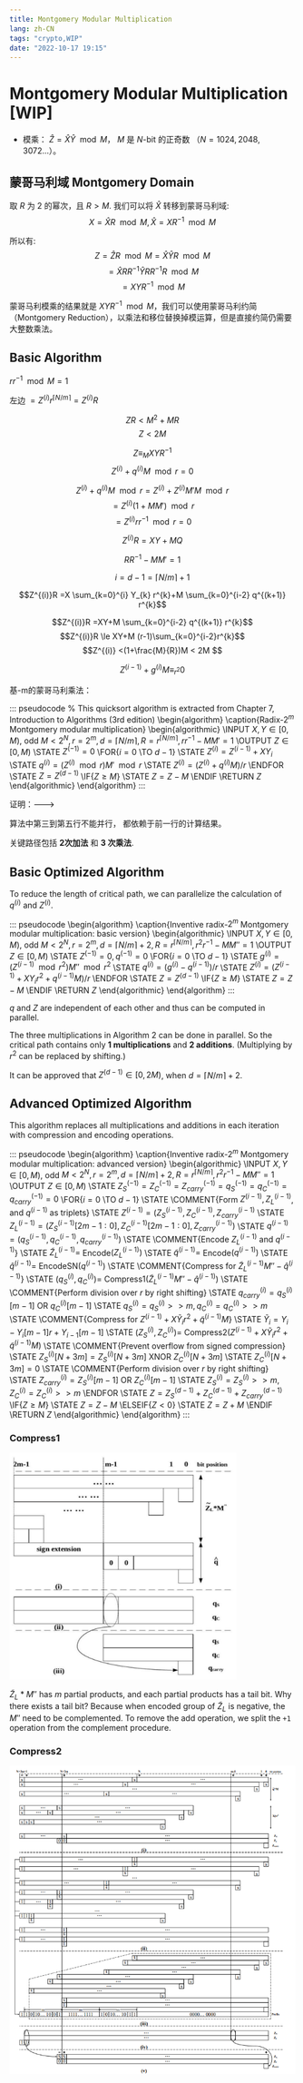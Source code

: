 ```yaml
---
title: Montgomery Modular Multiplication 
lang: zh-CN
tags: "crypto,WIP"
date: "2022-10-17 19:15"
---
```



# Montgomery Modular Multiplication  [WIP]

- 模乘： $\hat{Z} = \hat{X}\hat{Y}\mod M$， $M$ 是 $N$-bit 的正奇数 （$N = 1024, 2048, 3072$...）。

## 蒙哥马利域 Montgomery Domain

取 $R$ 为 2 的幂次，且 $R > M$. 我们可以将 $\hat{X}$ 转移到蒙哥马利域: $$X = \hat{X}R \mod M, \hat{X} = XR^{-1} \mod M $$

所以有:
$$ Z = \hat{Z}R \mod M = \hat{X}\hat{Y}R \mod M $$
$$ = \hat{X}RR^{-1}\hat{Y}RR^{-1}R \mod M $$
$$ = XYR^{-1} \mod M $$

蒙哥马利模乘的结果就是 $XYR^{-1} \mod M$，我们可以使用蒙哥马利约简（Montgomery Reduction），以乘法和移位替换掉模运算，但是直接约简仍需要大整数乘法。

## Basic Algorithm

$rr^{-1} \mod M = 1$

左边 $=Z^{(i)}r^{\lceil N/m \rceil} = Z^{(i)}R$

$$ZR < M^2 + MR$$
$$Z < 2M$$

$$Z \equiv_M XYR^{-1}$$
$$Z^{(i)} + q^{(i)}M \mod r = 0$$

$$Z^{(i)} + q^{(i)}M \mod r = Z^{(i)} + Z^{(i)}M'M \mod r$$
$$= Z^{(i)}(1+MM') \mod r$$
$$= Z^{(i)}rr^{-1} \mod r = 0$$

$$Z^{(i)}R = XY + MQ$$

$$RR^{-1} - MM'=1$$

$$i = d - 1 = \lceil N/m \rceil + 1$$

$$Z^{(i)}R =X \sum_{k=0}^{i} Y_{k} r^{k}+M \sum_{k=0}^{i-2} q^{(k+1)} r^{k}$$

$$Z^{(i)}R =XY+M \sum_{k=0}^{i-2} q^{(k+1)} r^{k}$$
$$Z^{(i)}R \le XY+M (r-1)\sum_{k=0}^{i-2}r^{k}$$
$$Z^{(i)} <(1+\frac{M}{R})M < 2M $$

$$Z^{(i-1)} + g^{(i)}M \equiv_{r^2} 0$$

基-m的蒙哥马利乘法：

::: pseudocode
% This quicksort algorithm is extracted from Chapter 7, Introduction to Algorithms (3rd edition)
\begin{algorithm}
\caption{Radix-$2^m$ Montgomery modular multiplication}
\begin{algorithmic}
\INPUT $X, Y \in [0, M)$, odd $M < 2^N, r = 2^m, d = \lceil N/m \rceil, R = r^{\lceil N/m \rceil}, rr^{-1} - MM' = 1$
\OUTPUT $Z \in [0, M)$
\STATE $Z^{(-1)} = 0$
\FOR{$i = 0$ \TO $d - 1$}
    \STATE $Z^{(i)} = Z^{(i-1)} + XY_i$
    \STATE $q^{(i)} = (Z^{(i)} \mod r)M' \mod r$
    \STATE $Z^{(i)} = (Z^{(i)} + q^{(i)}M)/r$
\ENDFOR
\STATE $Z = Z^{(d-1)}$
\IF{$Z \geq M$}
    \STATE $Z = Z - M$
\ENDIF
\RETURN $Z$
\end{algorithmic}
\end{algorithm}
:::

证明：--->


算法中第三到第五行不能并行， 都依赖于前一行的计算结果。

关键路径包括 **2次加法** 和 **3 次乘法**.

## Basic Optimized Algorithm

To reduce the length of critical path, we can parallelize the calculation of $q^{(i)}$ and $Z^{(i)}$.

::: pseudocode
\begin{algorithm}
\caption{Inventive radix-$2^m$ Montgomery modular multiplication: basic version}
\begin{algorithmic}
\INPUT $X, Y \in [0, M)$, odd $M < 2^N, r = 2^m, d = \lceil N/m \rceil + 2, R = r^{\lceil N/m \rceil}, r^2r^{-1} - MM'' = 1$
\OUTPUT $Z \in [0, M)$
\STATE $Z^{(-1)} = 0, q^{(-1)}=0$
\FOR{$i = 0$ \TO $d - 1$}
    \STATE $g^{(i)} = (Z^{(i-1)} \mod r^2) M'' \mod r^2$
    \STATE $q^{(i)} = (g^{(i)} - q^{(i-1)})/r$
    \STATE $Z^{(i)} = (Z^{(i-1)} + XY_ir^2 + q^{(i-1)}M)/r$
\ENDFOR
\STATE $Z = Z^{(d-1)}$
\IF{$Z \geq M$}
    \STATE $Z = Z - M$
\ENDIF
\RETURN $Z$
\end{algorithmic}
\end{algorithm}
:::

$q$ and $Z$ are independent of each other and thus can be computed in parallel.

The three multiplications in Algorithm 2 can be done in parallel. So the critical path contains only **1 multiplications** and **2 additions**. (Multiplying by $r^2$ can be replaced by shifting.)

It can be approved that $Z^{(d-1)} \in [0, 2M)$, when $d = \lceil N/m \rceil + 2$. 

## Advanced Optimized Algorithm

This algorithm replaces all multiplications and additions in each iteration with compression and encoding operations.

::: pseudocode
\begin{algorithm}
\caption{Inventive radix-$2^m$ Montgomery modular multiplication: advanced version}
\begin{algorithmic}
\INPUT $X, Y \in [0, M)$, odd $M < 2^N, r = 2^m, d = \lceil N/m \rceil + 2, R = r^{\lceil N/m \rceil}, r^2r^{-1} - MM'' = 1$
\OUTPUT $Z \in [0, M)$
\STATE $Z^{(-1)}_S = Z^{(-1)}_C = Z^{(-1)}_{carry} = q^{(-1)}_S = q^{(-1)}_C = q^{(-1)}_{carry} = 0$
\FOR{$i = 0$ \TO $d - 1$}
    \STATE \COMMENT{Form $Z^{(i-1)}, Z^{(i-1)}_L$, and $q^{(i-1)}$ as triplets}
    \STATE $Z^{(i-1)} = (Z^{(i-1)}_S, Z^{(i-1)}_C, Z^{(i-1)}_{carry}$
    \STATE $Z^{(i-1)}_L = (Z^{(i-1)}_S[2m-1:0], Z^{(i-1)}_C[2m-1:0], Z^{(i-1)}_{carry})$
    \STATE $q^{(i-1)} = (q^{(i-1)}_S, q^{(i-1)}_C, q^{(i-1)}_{carry})$
    \STATE \COMMENT{Encode $Z^{(i-1)}_L$ and $q^{(i-1)}$}
    \STATE $\tilde{Z}^{(i-1)}_L =$ Encode$(Z^{(i-1)}_L)$
    \STATE $\tilde{q}^{(i-1)} =$ Encode$(q^{(i-1)})$
    \STATE $\hat{q}^{(i-1)} =$ EncodeSN$(q^{(i-1)})$
    \STATE \COMMENT{Compress for $\tilde{Z}^{(i-1)}_LM'' - \hat{q}^{(i-1)}$}
    \STATE $(q^{(i)}_S, q^{(i)}_C) =$ Compress1$(\tilde{Z}^{(i-1)}_LM'' - \hat{q}^{(i-1)})$
    \STATE \COMMENT{Perform division over $r$ by right shifting}
    \STATE $q^{(i)}_{carry} = q^{(i)}_S[m-1]$ OR $q^{(i)}_C[m-1]$
    \STATE $q^{(i)}_S = q^{(i)}_S >> m, q^{(i)}_C = q^{(i)}_C >> m$
    \STATE \COMMENT{Compress for $Z^{(i-1)} + X\tilde{Y}_ir^2 + \tilde{q}^{(i-1)}M$}
    \STATE $\tilde{Y}_i = Y_i - Y_i[m-1]r + Y_{i-1}[m-1]$
    \STATE $(Z^{(i)}_S, Z^{(i)}_C) =$ Compress2$(Z^{(i-1)} + X\tilde{Y}_ir^2 + \tilde{q}^{(i-1)}M)$
    \STATE \COMMENT{Prevent overflow from signed compression}
    \STATE $Z^{(i)}_S[N+3m] = Z^{(i)}_S[N+3m]$ XNOR $Z^{(i)}_C[N+3m]$
    \STATE $Z^{(i)}_C[N+3m] = 0$
    \STATE \COMMENT{Perform division over $r$ by right shifting}
    \STATE $Z^{(i)}_{carry} = Z^{(i)}_S[m-1]$ OR $Z^{(i)}_C[m-1]$
    \STATE $Z^{(i)}_S = Z^{(i)}_S >> m, Z^{(i)}_C = Z^{(i)}_C >> m$
\ENDFOR
\STATE $Z = Z^{(d-1)}_S + Z^{(d-1)}_C + Z^{(d-1)}_{carry}$
\IF{$Z \geq M$}
    \STATE $Z = Z - M$
\ELSEIF{$Z < 0$}
    \STATE $Z = Z + M$
\ENDIF
\RETURN $Z$
\end{algorithmic}
\end{algorithm}
:::

### Compress1

<img src="./imgs/compress1.png" alt="compress1" width="400" height="400" />

$\tilde{Z}_L*M''$ has $m$ partial products, and each partial products has a tail bit. Why there exists a tail bit? Because when encoded group of  $\tilde{Z}_L$ is negative, the $M''$ need to be complemented. To remove the add operation, we split the `+1` operation from the complement procedure. 

### Compress2

![compress2](./imgs/compress2.png)